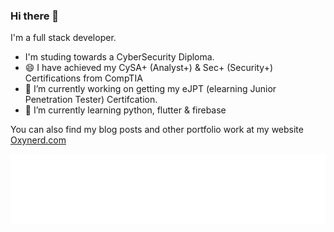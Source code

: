 ### Hi there 👋

I'm a full stack developer.

- I'm studing towards a CyberSecurity Diploma.
- 😄 I have achieved my CySA+ (Analyst+) & Sec+ (Security+) Certifications from CompTIA
- 🔭 I’m currently working on getting my eJPT (elearning Junior Penetration Tester) Certifcation.
- 🌱 I’m currently learning python, flutter & firebase

You can also find my blog posts and other portfolio work at my website [Oxynerd.com](https://oxynerd.com)

<!--[![Top Langs](https://github-readme-stats.vercel.app/api/top-langs/?username=devon-the-developer&hide=css,html)](https://github.com/anuraghazra/github-readme-stats)
-->


<img src="wave (2).svg" />

<!--
**devon-the-developer/devon-the-developer** is a ✨ _special_ ✨ repository because its `README.md` (this file) appears on your GitHub profile.

Here are some ideas to get you started:

- 👯 I’m looking to collaborate on ...
- 🤔 I’m looking for help with ...
- 💬 Ask me about ...
- 📫 How to reach me: ...
 Pronouns: ...
- ⚡ Fun fact: ...
-->
